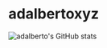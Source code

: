 # adalbertoxyz
![adalberto's GitHub stats](https://github-readme-stats.vercel.app/api?username=adalbertooxyz&show_icons=true&theme=dark)


<link rel="stylesheet" type='text/css' href="https://cdn.jsdelivr.net/gh/devicons/devicon@latest/devicon.min.css" />
  <i class="devicon-javascript-plain"></i>
        
